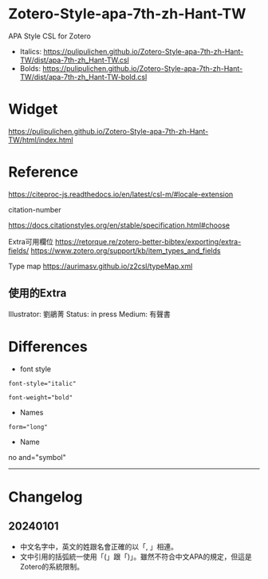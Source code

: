 # Zotero-Style-apa-7th-zh-Hant-TW
APA Style CSL for Zotero

- Italics: https://pulipulichen.github.io/Zotero-Style-apa-7th-zh-Hant-TW/dist/apa-7th-zh_Hant-TW.csl
- Bolds: https://pulipulichen.github.io/Zotero-Style-apa-7th-zh-Hant-TW/dist/apa-7th-zh_Hant-TW-bold.csl

# Widget

https://pulipulichen.github.io/Zotero-Style-apa-7th-zh-Hant-TW/html/index.html

# Reference

https://citeproc-js.readthedocs.io/en/latest/csl-m/#locale-extension

citation-number

https://docs.citationstyles.org/en/stable/specification.html#choose

Extra可用欄位
https://retorque.re/zotero-better-bibtex/exporting/extra-fields/
https://www.zotero.org/support/kb/item_types_and_fields

Type map
https://aurimasv.github.io/z2csl/typeMap.xml

## 使用的Extra

Illustrator: 劉鵑菁
Status: in press
Medium: 有聲書

# Differences

- font style

````
font-style="italic"
````

````
font-weight="bold"
````

- Names

````
form="long"
````

- Name

no and="symbol"

----

# Changelog

## 20240101 

- 中文名字中，英文的姓跟名會正確的以「, 」相連。
- 文中引用的括弧統一使用「(」跟「)」。雖然不符合中文APA的規定，但這是Zotero的系統限制。